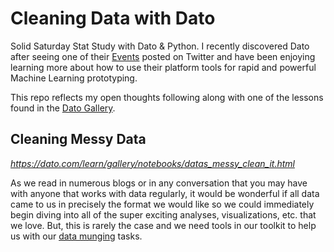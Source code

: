 # Cleaning Data with Dato

Solid Saturday Stat Study with Dato & Python. I recently discovered
Dato after seeing one of their [Events](https://dato.com/events/) posted
on Twitter and have been enjoying learning more about how to use their
platform tools for rapid and powerful Machine Learning prototyping.

This repo reflects my open thoughts following along with one of the lessons
found in the [Dato Gallery](https://dato.com/learn/gallery/).

## Cleaning Messy Data

*https://dato.com/learn/gallery/notebooks/datas_messy_clean_it.html*

As we read in numerous blogs or in any conversation that you may have with
anyone that works with data regularly, it would be wonderful if all data came
to us in precisely the format we would like so we could immediately begin diving
into all of the super exciting analyses, visualizations, etc. that we love. But,
this is rarely the case and we need tools in our toolkit to help us with our
[data munging](https://en.wikipedia.org/wiki/Data_wrangling) tasks.  
